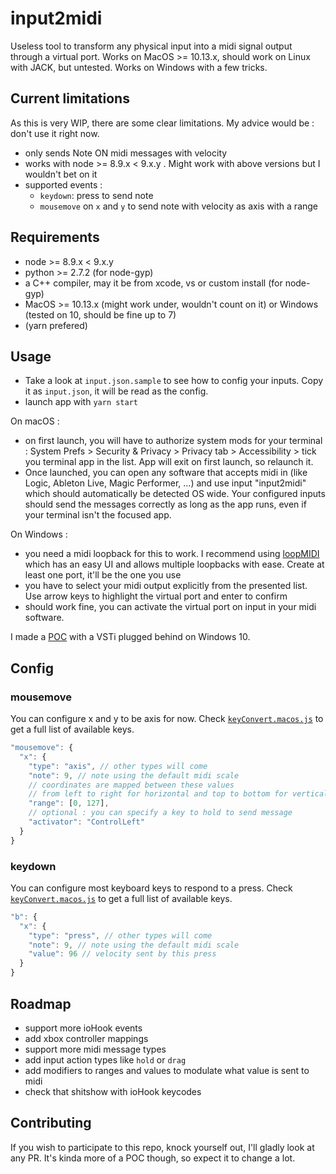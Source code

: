 # input2midi

Useless tool to transform any physical input into a midi signal output through a
virtual port. Works on MacOS >= 10.13.x, should work on Linux with JACK, but
untested. Works on Windows with a few tricks.

## Current limitations

As this is very WIP, there are some clear limitations. My advice would be :
don't use it right now.

- only sends Note ON midi messages with velocity
- works with node >= 8.9.x < 9.x.y . Might work with above versions but I
  wouldn't bet on it
- supported events :
  - `keydown`: press to send note
  - `mousemove` on `x` and `y` to send note with velocity as axis with a range

## Requirements

- node >= 8.9.x < 9.x.y
- python >= 2.7.2 (for node-gyp)
- a C++ compiler, may it be from xcode, vs or custom install (for node-gyp)
- MacOS >= 10.13.x (might work under, wouldn't count on it) or Windows (tested
  on 10, should be fine up to 7)
- (yarn prefered)

## Usage

- Take a look at `input.json.sample` to see how to config your inputs. Copy it
  as `input.json`, it will be read as the config.
- launch app with `yarn start`

On macOS :

- on first launch, you will have to authorize system mods for your terminal :
  System Prefs > Security & Privacy > Privacy tab > Accessibility > tick you
  terminal app in the list. App will exit on first launch, so relaunch it.
- Once launched, you can open any software that accepts midi in (like Logic,
  Ableton Live, Magic Performer, ...) and use input "input2midi" which should
  automatically be detected OS wide. Your configured inputs should send the
  messages correctly as long as the app runs, even if your terminal isn't the
  focused app.

On Windows :

- you need a midi loopback for this to work. I recommend using
  [loopMIDI](http://www.tobias-erichsen.de/software/loopmidi.html) which has an
  easy UI and allows multiple loopbacks with ease. Create at least one port,
  it'll be the one you use
- you have to select your midi output explicitly from the presented list. Use
  arrow keys to highlight the virtual port and enter to confirm
- should work fine, you can activate the virtual port on input in your midi
  software.

I made a [POC](http://www.tobias-erichsen.de/software/loopmidi.html) with a VSTi
plugged behind on Windows 10.

## Config

### mousemove

You can configure x and y to be axis for now. Check
[`keyConvert.macos.js`](./keyConvert.macos.js) to get a full list of available
keys.

```js
"mousemove": {
  "x": {
    "type": "axis", // other types will come
    "note": 9, // note using the default midi scale
    // coordinates are mapped between these values
    // from left to right for horizontal and top to bottom for vertical
    "range": [0, 127],
    // optional : you can specify a key to hold to send message
    "activator": "ControlLeft"
  }
}
```

### keydown

You can configure most keyboard keys to respond to a press. Check
[`keyConvert.macos.js`](./keyConvert.macos.js) to get a full list of available
keys.

```js
"b": {
  "x": {
    "type": "press", // other types will come
    "note": 9, // note using the default midi scale
    "value": 96 // velocity sent by this press
  }
}
```

## Roadmap

- support more ioHook events
- add xbox controller mappings
- support more midi message types
- add input action types like `hold` or `drag`
- add modifiers to ranges and values to modulate what value is sent to midi
- check that shitshow with ioHook keycodes

## Contributing

If you wish to participate to this repo, knock yourself out, I'll gladly look at
any PR. It's kinda more of a POC though, so expect it to change a lot.
